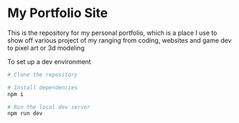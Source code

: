 # My Portfolio Site

This is the repository for my personal portfolio, which is a place I use to show off various project of my ranging from 
coding, websites and game dev to pixel art or 3d modeling 

To set up a dev environment 

```bash
# Clone the repository

# Install dependencies 
npm i

# Run the local dev server
npm run dev
```

